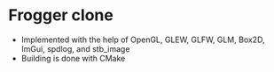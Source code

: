 # Frogger clone
- Implemented with the help of OpenGL, GLEW, GLFW, GLM, Box2D, ImGui, spdlog, and stb_image
- Building is done with CMake
